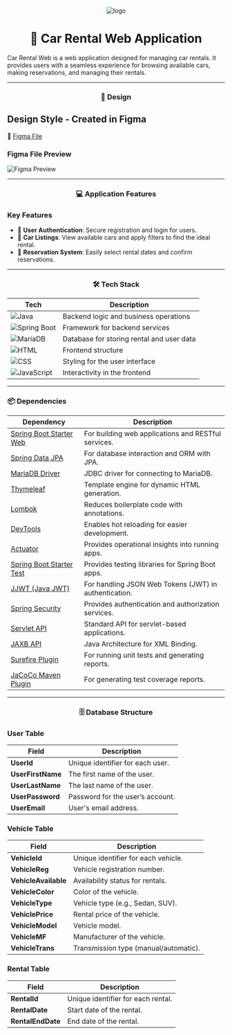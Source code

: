 <p align="center">
  <img src="https://github.com/user-attachments/assets/82d330dd-3c91-4c48-95f6-c34464c7fc9f" alt="logo">
</p>

<h1 align="center">🚗 Car Rental Web Application</h1>

Car Rental Web is a web application designed for managing car rentals. It provides users with a seamless experience for browsing available cars, making reservations, and managing their rentals.











---

<h3 align="center">🎨 Design</h3>

## Design Style - Created in Figma
🔗 [Figma File](https://www.figma.com/design/HLULD5z6pEzlhatXqrLef8/Car-Rental-Web?node-id=76-178&t=fdV6qBFEQg8gVF7b-1)

### Figma File Preview
![Figma Preview](https://github.com/user-attachments/assets/f703bbde-6895-4d5c-bb23-44983c2923f6)

---

<h3 align="center">💻 Application Features</h3>

### Key Features
- 🔐 **User Authentication**: Secure registration and login for users.
- 🚗 **Car Listings**: View available cars and apply filters to find the ideal rental.
- 📅 **Reservation System**: Easily select rental dates and confirm reservations.

---

<h3 align="center">🛠️ Tech Stack</h3>

| **Tech**          | **Description**                              |
|-------------------|----------------------------------------------|
| ![Java](https://img.shields.io/badge/Java-ED8B00?style=for-the-badge&logo=java&logoColor=white)           | Backend logic and business operations     |
| ![Spring Boot](https://img.shields.io/badge/Spring%20Boot-6DB33F?style=for-the-badge&logo=spring-boot&logoColor=white)  | Framework for backend services            |
| ![MariaDB](https://img.shields.io/badge/MariaDB-003545?style=for-the-badge&logo=mariadb&logoColor=white)     | Database for storing rental and user data |
| ![HTML](https://img.shields.io/badge/HTML5-E34F26?style=for-the-badge&logo=html5&logoColor=white)          | Frontend structure                        |
| ![CSS](https://img.shields.io/badge/CSS3-1572B6?style=for-the-badge&logo=css3&logoColor=white)            | Styling for the user interface            |
| ![JavaScript](https://img.shields.io/badge/JavaScript-F7DF1E?style=for-the-badge&logo=javascript&logoColor=black) | Interactivity in the frontend             |

---

### 📦 Dependencies

| **Dependency**                                 | **Description**                                     |
|------------------------------------------------|-----------------------------------------------------|
| [Spring Boot Starter Web](https://mvnrepository.com/artifact/org.springframework.boot/spring-boot-starter-web) | For building web applications and RESTful services. |
| [Spring Data JPA](https://mvnrepository.com/artifact/org.springframework.boot/spring-boot-starter-data-jpa) | For database interaction and ORM with JPA.          |
| [MariaDB Driver](https://mvnrepository.com/artifact/org.mariadb.jdbc/mariadb-java-client) | JDBC driver for connecting to MariaDB.              |
| [Thymeleaf](https://mvnrepository.com/artifact/org.springframework.boot/spring-boot-starter-thymeleaf) | Template engine for dynamic HTML generation.        |
| [Lombok](https://mvnrepository.com/artifact/org.projectlombok/lombok) | Reduces boilerplate code with annotations.          |
| [DevTools](https://mvnrepository.com/artifact/org.springframework.boot/spring-boot-devtools) | Enables hot reloading for easier development.       |
| [Actuator](https://mvnrepository.com/artifact/org.springframework.boot/spring-boot-starter-actuator) | Provides operational insights into running apps.    |
| [Spring Boot Starter Test](https://mvnrepository.com/artifact/org.springframework.boot/spring-boot-starter-test) | Provides testing libraries for Spring Boot apps.    |
| [JJWT (Java JWT)](https://mvnrepository.com/artifact/io.jsonwebtoken/jjwt) | For handling JSON Web Tokens (JWT) in authentication. |
| [Spring Security](https://mvnrepository.com/artifact/org.springframework.boot/spring-boot-starter-security) | Provides authentication and authorization services. |
| [Servlet API](https://mvnrepository.com/artifact/javax.servlet/javax.servlet-api) | Standard API for servlet-based applications.        |
| [JAXB API](https://mvnrepository.com/artifact/javax.xml.bind/jaxb-api) | Java Architecture for XML Binding.                  |
| [Surefire Plugin](https://mvnrepository.com/artifact/org.apache.maven.plugins/maven-surefire-plugin) | For running unit tests and generating reports.      |
| [JaCoCo Maven Plugin](https://mvnrepository.com/artifact/org.jacoco/jacoco-maven-plugin) | For generating test coverage reports.               |


---

<h3 align="center">🗄️ Database Structure</h3>

### User Table
| Field           | Description                                   |
|-----------------|-----------------------------------------------|
| **UserId**      | Unique identifier for each user.              |
| **UserFirstName** | The first name of the user.                  |
| **UserLastName**  | The last name of the user.                   |
| **UserPassword** | Password for the user’s account.             |
| **UserEmail**   | User's email address.                         |

### Vehicle Table
| Field             | Description                                |
|-------------------|--------------------------------------------|
| **VehicleId**      | Unique identifier for each vehicle.        |
| **VehicleReg**     | Vehicle registration number.               |
| **VehicleAvailable** | Availability status for rentals.        |
| **VehicleColor**   | Color of the vehicle.                     |
| **VehicleType**    | Vehicle type (e.g., Sedan, SUV).          |
| **VehiclePrice**   | Rental price of the vehicle.              |
| **VehicleModel**   | Vehicle model.                            |
| **VehicleMF**      | Manufacturer of the vehicle.              |
| **VehicleTrans**   | Transmission type (manual/automatic).     |

### Rental Table
| Field             | Description                                |
|-------------------|--------------------------------------------|
| **RentalId**       | Unique identifier for each rental.         |
| **RentalDate**     | Start date of the rental.                  |
| **RentalEndDate**  | End date of the rental.                    |
